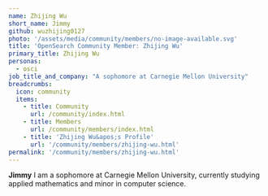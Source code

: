 ```yaml
---
name: Zhijing Wu
short_name: Jimmy
github: wuzhijing0127
photo: '/assets/media/community/members/no-image-available.svg'
title: 'OpenSearch Community Member: Zhijing Wu'
primary_title: Zhijing Wu
personas:
  - osci
job_title_and_company: "A sophomore at Carnegie Mellon University"
breadcrumbs:
  icon: community
  items:
    - title: Community
      url: /community/index.html
    - title: Members
      url: /community/members/index.html
    - title: 'Zhijing Wu&apos;s Profile'
      url: '/community/members/zhijing-wu.html'
permalink: '/community/members/zhijing-wu.html'
---
```


**Jimmy** I am a sophomore at Carnegie Mellon University, currently studying applied mathematics and minor in computer science.
